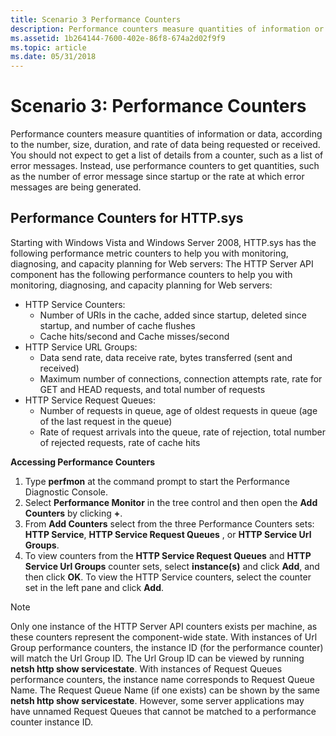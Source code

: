 ```yaml
---
title: Scenario 3 Performance Counters
description: Performance counters measure quantities of information or data, according to the number, size, duration, and rate of data being requested or received.
ms.assetid: 1b264144-7600-402e-86f8-674a2d02f9f9
ms.topic: article
ms.date: 05/31/2018
---
```


# Scenario 3: Performance Counters

Performance counters measure quantities of information or data, according to the number, size, duration, and rate of data being requested or received. You should not expect to get a list of details from a counter, such as a list of error messages. Instead, use performance counters to get quantities, such as the number of error message since startup or the rate at which error messages are being generated.

## Performance Counters for HTTP.sys

Starting with Windows Vista and Windows Server 2008, HTTP.sys has the following performance metric counters to help you with monitoring, diagnosing, and capacity planning for Web servers: The HTTP Server API component has the following performance counters to help you with monitoring, diagnosing, and capacity planning for Web servers:

- HTTP Service Counters:
  - Number of URIs in the cache, added since startup, deleted since startup, and number of cache flushes
  - Cache hits/second and Cache misses/second
- HTTP Service URL Groups:
  - Data send rate, data receive rate, bytes transferred (sent and received)
  - Maximum number of connections, connection attempts rate, rate for GET and HEAD requests, and total number of requests
- HTTP Service Request Queues:
  - Number of requests in queue, age of oldest requests in queue (age of the last request in the queue)
  - Rate of request arrivals into the queue, rate of rejection, total number of rejected requests, rate of cache hits

**Accessing Performance Counters**

1.  Type **perfmon** at the command prompt to start the Performance Diagnostic Console.
2.  Select **Performance Monitor** in the tree control and then open the **Add Counters** by clicking **+**.
3.  From **Add Counters** select from the three Performance Counters sets: **HTTP Service**, **HTTP Service Request Queues** , or **HTTP Service Url Groups**.
4.  To view counters from the **HTTP Service Request Queues** and **HTTP Service Url Groups** counter sets, select **instance(s)** and click **Add**, and then click **OK**. To view the HTTP Service counters, select the counter set in the left pane and click **Add**.

> [!Note]  
> Only one instance of the HTTP Server API counters exists per machine, as these counters represent the component-wide state. With instances of Url Group performance counters, the instance ID (for the performance counter) will match the Url Group ID. The Url Group ID can be viewed by running **netsh http show servicestate**. With instances of Request Queues performance counters, the instance name corresponds to Request Queue Name. The Request Queue Name (if one exists) can be shown by the same **netsh http show servicestate**. However, some server applications may have unnamed Request Queues that cannot be matched to a performance counter instance ID.

 

 

 




